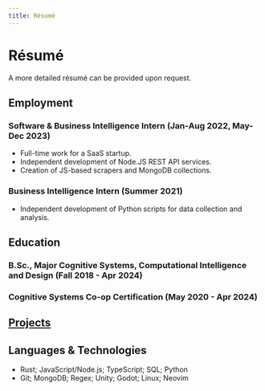 ```yaml
---
title: Résumé
---
```


# Résumé

A more detailed résumé can be provided upon request.

## Employment

### Software & Business Intelligence Intern (Jan-Aug 2022, May-Dec 2023)

- Full-time work for a SaaS startup.
- Independent development of Node.JS REST API services.
- Creation of JS-based scrapers and MongoDB collections.

### Business Intelligence Intern (Summer 2021)

- Independent development of Python scripts for data collection and analysis.

## Education

### B.Sc., Major Cognitive Systems, Computational Intelligence and Design (Fall 2018 - Apr 2024)

### Cognitive Systems Co-op Certification (May 2020 - Apr 2024)

## [Projects](/projects.html)

## Languages & Technologies

- Rust; JavaScript/Node.js; TypeScript; SQL; Python
- Git; MongoDB; Regex; Unity; Godot; Linux; Neovim
